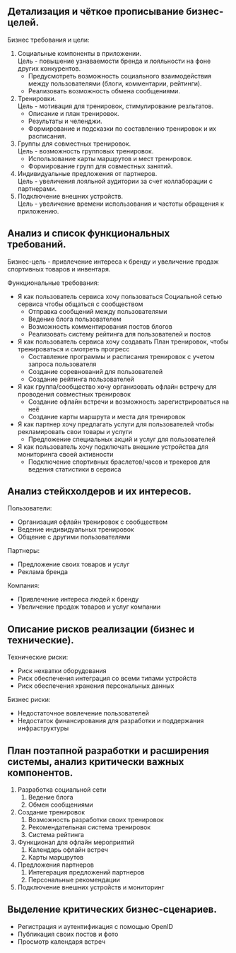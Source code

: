 ## Детализация и чёткое прописывание бизнес-целей.

Бизнес требования и цели:

1. Социальные компоненты в приложении.
   <br />
   Цель - повышение узнаваемости бренда и лояльности на фоне других конкурентов.
    - Предусмотреть возможность социального взаимодействия между пользователями (блоги, комментарии, рейтинги).
    - Реализовать возможность обмена сообщениями.
2. Тренировки.
   <br />
   Цель - мотивация для тренировок, стимулирование резльтатов.
    - Описание и план тренировок.
    - Результаты и челенджи.
    - Формирование и подсказки по составлению тренировок и их расписания.
3. Группы для совместных тренировок.
   <br />
   Цель - возможность групповых тренировок.
    - Использование карты маршрутов и мест тренировок.
    - Формирование групп для совместных занятий.
4. Индивидуальные предложения от партнеров.
   <br />
   Цель - увеличения лояльной аудитории за счет коллаборации с партнерами.
5. Подключение внешних устройств.
   <br />
   Цель - увеличение времени использования и частоты обращения к приложению.

## Анализ и список функциональных требований.

Бизнес-цель - привлечение интереса к бренду и увеличение продаж спортивных товаров и инвентаря.

Функциональные требования:

- Я как пользователь сервиса хочу пользоваться Социальной сетью сервиса чтобы общаться с сообществом
    - Отправка сообщений между пользователями
    - Ведение блога пользователем
    - Возможность комментирования постов блогов
    - Реализовать систему рейтинга для пользователей и постов
- Я как пользователь сервиса хочу создавать План тренировок, чтобы тренироваться и смотреть прогресс
    - Составление программы и расписания тренировок с учетом запроса пользователя
    - Создание соревнований для пользователей 
    - Создание рейтинга пользователей
- Я как группа/сообщество хочу организовать офлайн встречу для проводения совместных тренировок
    - Создание офлайн встречи и возможность зарегистрироваться на неё
    - Создание карты маршрута и места для тренировок
- Я как партнер хочу предлагать услуги для пользователей чтобы рекламировать свои товары и услуги
    - Предложение специальных акций и услуг для пользователей
- Я как пользователь хочу подключать внешние устройства для мониторинга своей активности
    - Подключение спортивных браслетов/часов и трекеров для ведения статистики в сервиса

## Анализ стейкхолдеров и их интересов.
Пользователи:
- Организация офлайн тренировок с сообществом
- Ведение индивидуальных тренировок
- Общение с другими пользователями

Партнеры:
- Предложение своих товаров и услуг
- Реклама бренда

Компания:
- Привлечение интереса людей к бренду
- Увеличение продаж товаров и услуг компании

## Описание рисков реализации (бизнес и технические).
Технические риски:
- Риск нехватки оборудования
- Риск обеспечения интеграция со всеми типами устройств
- Риск обеспечения хранения персональных данных

Бизнес риски:
- Недостаточное вовлечение пользователей
- Недостаток финансирования для разработки и поддержания инфраструктуры

## План поэтапной разработки и расширения системы, анализ критически важных компонентов.
1. Разработка социальной сети
    1. Ведение блога
    2. Обмен сообщениями
2. Создание тренировок
    1. Возможность разработки своих тренировок
    2. Рекомендательная система тренировок
    3. Система рейтинга
3. Функционал для офлайн мероприятий
    1. Календарь офлайн встреч
    2. Карты маршрутов
4. Предложения партнеров
    1. Интегерация предложений партнеров
    2. Персональные рекомендации
5. Подключение внешних устройств и мониторинг

## Выделение критических бизнес-сценариев.
- Регистрация и аутентификация с помощью OpenID
- Публикация своих постов и фото
- Просмотр календаря встреч